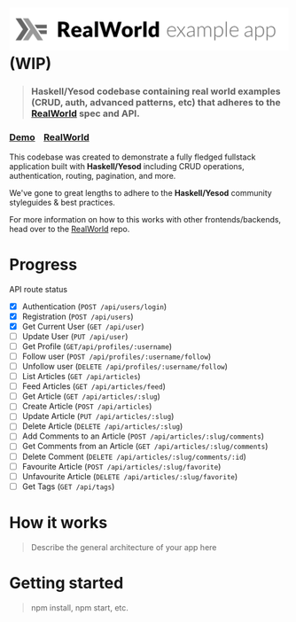 # ![RealWorld Example App](logo.png) (WIP)

> ### Haskell/Yesod codebase containing real world examples (CRUD, auth, advanced patterns, etc) that adheres to the [RealWorld](https://github.com/gothinkster/realworld) spec and API.


### [Demo](https://github.com/gothinkster/realworld)&nbsp;&nbsp;&nbsp;&nbsp;[RealWorld](https://github.com/gothinkster/realworld)


This codebase was created to demonstrate a fully fledged fullstack application built with **Haskell/Yesod** including CRUD operations, authentication, routing, pagination, and more.

We've gone to great lengths to adhere to the **Haskell/Yesod** community styleguides & best practices.

For more information on how to this works with other frontends/backends, head over to the [RealWorld](https://github.com/gothinkster/realworld) repo.

# Progress
API route status
- [X] Authentication (`POST /api/users/login`)
- [X] Registration (`POST /api/users`)
- [X] Get Current User (`GET /api/user`)
- [ ] Update User (`PUT /api/user`)
- [ ] Get Profile (`GET/api/profiles/:username`)
- [ ] Follow user (`POST /api/profiles/:username/follow`)
- [ ] Unfollow user (`DELETE /api/profiles/:username/follow`)
- [ ] List Articles (`GET /api/articles`)
- [ ] Feed Articles (`GET /api/articles/feed`)
- [ ] Get Article (`GET /api/articles/:slug`)
- [ ] Create Article (`POST /api/articles`)
- [ ] Update Article (`PUT /api/articles/:slug`)
- [ ] Delete Article (`DELETE /api/articles/:slug`)
- [ ] Add Comments to an Article (`POST /api/articles/:slug/comments`)
- [ ] Get Comments from an Article (`GET /api/articles/:slug/comments`)
- [ ] Delete Comment (`DELETE /api/articles/:slug/comments/:id`)
- [ ] Favourite Article (`POST /api/articles/:slug/favorite`)
- [ ] Unfavourite Article (`DELETE /api/articles/:slug/favorite`)
- [ ] Get Tags (`GET /api/tags`)

# How it works

> Describe the general architecture of your app here

# Getting started

> npm install, npm start, etc.

